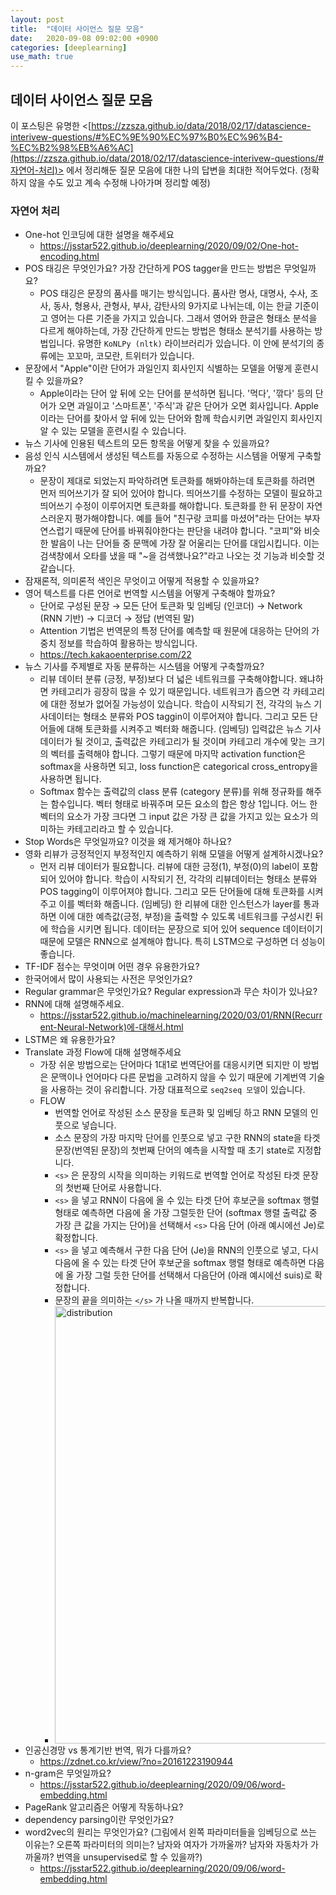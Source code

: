 ```yaml
---
layout: post
title:  "데이터 사이언스 질문 모음"
date:   2020-09-08 09:02:00 +0900
categories: [deeplearning]
use_math: true
---
```


## 데이터 사이언스 질문 모음

이 포스팅은 유명한 <[https://zzsza.github.io/data/2018/02/17/datascience-interivew-questions/#%EC%9E%90%EC%97%B0%EC%96%B4-%EC%B2%98%EB%A6%AC](https://zzsza.github.io/data/2018/02/17/datascience-interivew-questions/#자연어-처리)> 에서 정리해둔 질문 모음에 대한 나의 답변을 최대한 적어두었다. (정확하지 않을 수도 있고 계속 수정해 나아가며 정리할 예정)

### 자연어 처리

* One-hot 인코딩에 대한 설명을 해주세요
  * <https://jsstar522.github.io/deeplearning/2020/09/02/One-hot-encoding.html>
* POS 태깅은 무엇인가요? 가장 간단하게 POS tagger을 만드는 방법은 무엇일까요?
  * POS 태깅은 문장의 품사를 매기는 방식입니다. 품사란 명사, 대명사, 수사, 조사, 동사, 형용사, 관형사, 부사, 감탄사의 9가지로 나뉘는데, 이는 한글 기준이고 영어는 다른 기준을 가지고 있습니다. 그래서 영어와 한글은 형태소 분석을 다르게 해야하는데, 가장 간단하게 만드는 방법은 형태소 분석기를 사용하는 방법입니다. 유명한 `KoNLPy (nltk)` 라이브러리가 있습니다. 이 안에 분석기의 종류에는 꼬꼬마, 코모란, 트위터가 있습니다.
* 문장에서 "Apple"이란 단어가 과일인지 회사인지 식별하는 모델을 어떻게 훈련시킬 수 있을까요?
  * Apple이라는 단어 앞 뒤에 오는 단어를 분석하면 됩니다. '먹다', '깎다' 등의 단어가 오면 과일이고 '스마트폰', '주식'과 같은 단어가 오면 회사입니다. Apple 이라는 단어를 찾아서 앞 뒤에 있는 단어와 함께 학습시키면 과일인지 회사인지 알 수 있는 모델을 훈련시킬 수 있습니다.
* 뉴스 기사에 인용된 텍스트의 모든 항목을 어떻게 찾을 수 있을까요?
* 음성 인식 시스템에서 생성된 텍스트를 자동으로 수정하는 시스템을 어떻게 구축할까요?
  * 문장이 제대로 되었는지 파악하려면 토큰화를 해봐야하는데 토큰화를 하려면 먼저 띄어쓰기가 잘 되어 있어야 합니다. 띄어쓰기를 수정하는 모델이 필요하고 띄어쓰기 수정이 이루어지면 토큰화를 해야합니다. 토큰화를 한 뒤 문장이 자연스러운지 평가해야합니다. 예를 들어 "친구랑 코피를 마셨어"라는 단어는 부자연스럽기 때문에 단어를 바꿔줘야한다는 판단을 내려야 합니다. "코피"와 비슷한 발음이 나는 단어들 중 문맥에 가장 잘 어울리는 단어를 대입시킵니다. 이는 검색창에서 오타를 냈을 때 "~을 검색했나요?"라고 나오는 것 기능과 비슷할 것 같습니다.
* 잠재론적, 의미론적 색인은 무엇이고 어떻게 적용할 수 있을까요?
* 영어 텍스트를 다른 언어로 번역할 시스템을 어떻게 구축해야 할까요?
  * 단어로 구성된 문장 $\to$ 모든 단어 토큰화 및 임베딩 (인코더) $\to$ Network (RNN 기반) $\to$ 디코더 $\to$ 정답 (번역된 말)
  * Attention 기법은 번역문의 특정 단어를 예측할 때 원문에 대응하는 단어의 가중치 정보를 학습하여 활용하는 방식입니다.
  * https://tech.kakaoenterprise.com/22
* 뉴스 기사를 주제별로 자동 분류하는 시스템을 어떻게 구축할까요?
  * 리뷰 데이터 분류 (긍정, 부정)보다 더 넓은 네트워크를 구축해야합니다. 왜냐하면 카테고리가 굉장히 많을 수 있기 때문입니다. 네트워크가 좁으면 각 카테고리에 대한 정보가 없어질 가능성이 있습니다. 학습이 시작되기 전, 각각의 뉴스 기사데이터는 형태소 분류와 POS taggin이 이루어져야 합니다. 그리고 모든 단어들에 대해 토큰화를 시켜주고 벡터화 해줍니다. (임베딩) 입력값은 뉴스 기사 데이터가 될 것이고, 출력값은 카테고리가 될 것이며 카테고리 개수에 맞는 크기의 벡터를 출력해야 합니다. 그렇기 때문에 마지막 activation function은 softmax을 사용하면 되고, loss function은 categorical cross_entropy을 사용하면 됩니다.
  * Softmax 함수는 출력값의 class 분류 (category 분류)를 위해 정규화를 해주는 함수입니다. 벡터 형태로 바꿔주며 모든 요소의 합은 항상 1입니다. 어느 한 벡터의 요소가 가장 크다면 그 input 값은 가장 큰 값을 가지고 있는 요소가 의미하는 카테고리라고 할 수 있습니다.
* Stop Words은 무엇일까요? 이것을 왜 제거해야 하나요?
* 영화 리뷰가 긍정적인지 부정적인지 예측하기 위해 모델을 어떻게 설계하시겠나요?
  * 먼저 리뷰 데이터가 필요합니다. 리뷰에 대한 긍정(1), 부정(0)의 label이 포함되어 있어야 합니다. 학습이 시작되기 전, 각각의 리뷰데이터는 형태소 분류와 POS tagging이 이루어져야 합니다. 그리고 모든 단어들에 대해 토큰화를 시켜주고 이를 벡터화 해줍니다. (임베딩) 한 리뷰에 대한 인스턴스가 layer를 통과하면 이에 대한 예측값(긍정, 부정)을 출력할 수 있도록 네트워크를 구성시킨 뒤에 학습을 시키면 됩니다. 데이터는 문장으로 되어 있어 sequence 데이터이기 때문에 모델은 RNN으로 설계해야 합니다. 특히 LSTM으로 구성하면 더 성능이 좋습니다.
* TF-IDF 점수는 무엇이며 어떤 경우 유용한가요?
* 한국어에서 많이 사용되는 사전은 무엇인가요?
* Regular grammar은 무엇인가요? Regular expression과 무슨 차이가 있나요?
* RNN에 대해 설명해주세요.
  * <https://jsstar522.github.io/machinelearning/2020/03/01/RNN(Recurrent-Neural-Network)에-대해서.html>
* LSTM은 왜 유용한가요?
* Translate 과정 Flow에 대해 설명해주세요
  * 가장 쉬운 방법으로는 단어마다 1대1로 번역단어를 대응시키면 되지만 이 방법은 문맥이나 언어마다 다른 문법을 고려하지 않을 수 있기 때문에 기계번역 기술을 사용하는 것이 유리합니다. 가장 대표적으로 `seq2seq 모델`이 있습니다. 
  * FLOW
    * 번역할 언어로 작성된 소스 문장을 토큰화 및 임베딩 하고 RNN 모델의 인풋으로 넣습니다.
    * 소스 문장의 가장 마지막 단어를 인풋으로 넣고 구한 RNN의 state을 타겟 문장(번역된 문장)의 첫번째 단어의 예측을 시작할 때 초기 state로 지정합니다.
    * `<s>` 은 문장의 시작을 의미하는 키워드로 번역할 언어로 작성된 타겟 문장의 첫번째 단어로 사용합니다.
    * `<s>` 을 넣고 RNN이 다음에 올 수 있는 타겟 단어 후보군을 softmax 행렬 형태로 예측하면 다음에 올 가장 그럴듯한 단어 (softmax 행렬 출력값 중 가장 큰 값을 가지는 단어)을 선택해서 `<s>` 다음 단어 (아래 예시에선 Je)로 확정합니다.
    * `<s>` 을 넣고 예측해서 구한 다음 단어 (Je)을 RNN의 인풋으로 넣고, 다시 다음에 올 수 있는 타겟 단어 후보군을 softmax 행렬 형태로 예측하면 다음에 올 가장 그럴 듯한 단어를 선택해서 다음단어 (아래 예시에선 suis)로 확정합니다.
    * 문장의 끝을 의미하는 `</s>` 가 나올 때까지 반복합니다.
    * <img src="https://raw.githubusercontent.com/jsstar522/jsstar522.github.io/master/static/img/_posts/20200908/4.jpg" alt="distribution" style="display:block; width:700px; margin: 0 auto;"/>
* 인공신경망 vs 통계기반 번역, 뭐가 다를까요?
  * https://zdnet.co.kr/view/?no=20161223190944
* n-gram은 무엇일까요?
  * <https://jsstar522.github.io/deeplearning/2020/09/06/word-embedding.html>
* PageRank 알고리즘은 어떻게 작동하나요?
* dependency parsing이란 무엇인가요?
* word2vec의 원리는 무엇인가요? (그림에서 왼쪽 파라미터들을 임베딩으로 쓰는 이유는? 오른쪽 파라미터의 의미는? 남자와 여자가 가까울까? 남자와 자동차가 가까울까? 번역을 unsupervised로 할 수 있을까?)
  * <https://jsstar522.github.io/deeplearning/2020/09/06/word-embedding.html>